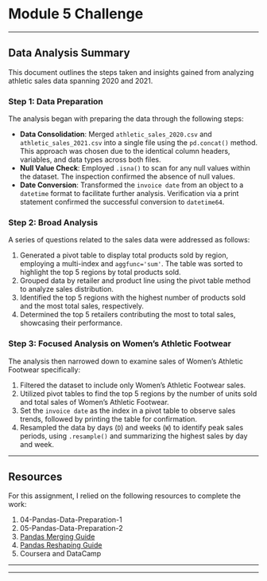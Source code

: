 
# Module 5 Challenge 

---

## Data Analysis Summary

This document outlines the steps taken and insights gained from analyzing athletic sales data spanning 2020 and 2021.

### Step 1: Data Preparation

The analysis began with preparing the data through the following steps:

- **Data Consolidation**: Merged `athletic_sales_2020.csv` and `athletic_sales_2021.csv` into a single file using the `pd.concat()` method. This approach was chosen due to the identical column headers, variables, and data types across both files.
- **Null Value Check**: Employed `.isna()` to scan for any null values within the dataset. The inspection confirmed the absence of null values.
- **Date Conversion**: Transformed the `invoice date` from an object to a `datetime` format to facilitate further analysis. Verification via a print statement confirmed the successful conversion to `datetime64`.

### Step 2: Broad Analysis

A series of questions related to the sales data were addressed as follows:

1. Generated a pivot table to display total products sold by region, employing a multi-index and `aggfunc='sum'`. The table was sorted to highlight the top 5 regions by total products sold.
2. Grouped data by retailer and product line using the pivot table method to analyze sales distribution.
3. Identified the top 5 regions with the highest number of products sold and the most total sales, respectively.
4. Determined the top 5 retailers contributing the most to total sales, showcasing their performance.

### Step 3: Focused Analysis on Women’s Athletic Footwear

The analysis then narrowed down to examine sales of Women’s Athletic Footwear specifically:

1. Filtered the dataset to include only Women’s Athletic Footwear sales.
2. Utilized pivot tables to find the top 5 regions by the number of units sold and total sales of Women’s Athletic Footwear.
3. Set the `invoice date` as the index in a pivot table to observe sales trends, followed by printing the table for confirmation.
4. Resampled the data by days (`D`) and weeks (`W`) to identify peak sales periods, using `.resample()` and summarizing the highest sales by day and week.

---

## Resources

For this assignment, I relied on the following resources to complete the work:

1. 04-Pandas-Data-Preparation-1
2. 05-Pandas-Data-Preparation-2
3. [Pandas Merging Guide](https://pandas.pydata.org/docs/user_guide/merging.html)
4. [Pandas Reshaping Guide](https://pandas.pydata.org/docs/user_guide/reshaping.html)
5. Coursera and DataCamp

---
---

